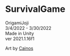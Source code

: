 # SurvivalGame
OrigamiJoji <br/>
3/4/2022 - 3/30/2022 <br/>
Made in Unity <br/>
ver 2021.1.16f1 <br/>

Art by [Cainos](https://assetstore.unity.com/packages/2d/gui/icons/pixel-art-icon-pack-rpg-158343#)
